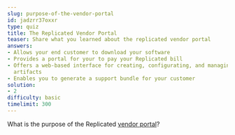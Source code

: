 ```yaml
---
slug: purpose-of-the-vendor-portal
id: jadzrr37oxxr
type: quiz
title: The Replicated Vendor Portal
teaser: Share what you learned about the replicated vendor portal
answers:
- Allows your end customer to download your software
- Provides a portal for your to pay your Replicated bill
- Offers a web-based interface for creating, configurating, and managing your application
  artifacts
- Enables you to generate a support bundle for your customer
solution:
- 2
difficulty: basic
timelimit: 300
---
```

What is the purpose of the Replicated [vendor portal](https://vendor.replicated.com)?
